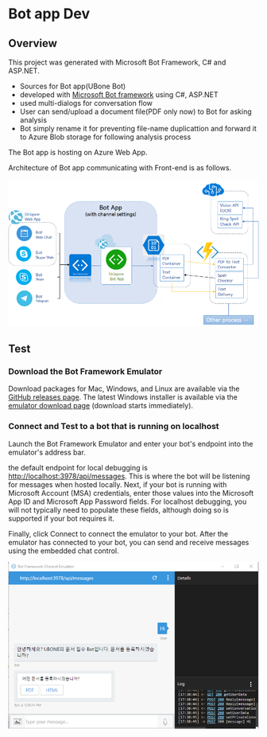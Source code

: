 # Bot app Dev 

## Overview

This project was generated with Microsoft Bot Framework, C# and ASP.NET.

- Sources for Bot app(UBone Bot)
- developed with [Microsoft Bot framework](https://dev.botframework.com/) using C#, ASP.NET
- used multi-dialogs for conversation flow
- User can send/upload a document file(PDF only now) to Bot for asking analysis
- Bot simply rename it for preventing file-name duplicattion and forward it to Azure Blob storage for following analysis process

The Bot app is hosting on Azure Web App.

Architecture of Bot app communicating with Front-end is as follows.

![Front-end UI Architecture](images/botapp.png)

## Test

### Download the Bot Framework Emulator

Download packages for Mac, Windows, and Linux are available via the [GitHub releases page](https://github.com/Microsoft/BotFramework-Emulator/releases). The latest Windows installer is available via the [emulator download page](https://emulator.botframework.com/) (download starts immediately).

### Connect and Test to a bot that is running on localhost

Launch the Bot Framework Emulator and enter your bot's endpoint into the emulator's address bar.

the default endpoint for local debugging is [http://localhost:3978/api/messages](http://localhost:3978/api/messages). This is where the bot will be listening for messages when hosted locally. Next, if your bot is running with Microsoft Account (MSA) credentials, enter those values into the Microsoft App ID and Microsoft App Password fields. For localhost debugging, you will not typically need to populate these fields, although doing so is supported if your bot requires it.

Finally, click Connect to connect the emulator to your bot. After the emulator has connected to your bot, you can send and receive messages using the embedded chat control.

![Bot Emulator](images/botemul.png)